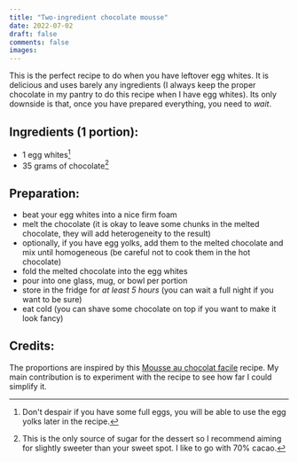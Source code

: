 ```yaml
---
title: "Two-ingredient chocolate mousse"
date: 2022-07-02
draft: false
comments: false
images:
---
```


This is the perfect recipe to do when you have leftover egg whites. It is delicious and uses barely any ingredients (I always keep the proper chocolate in my pantry to do this recipe when I have egg whites).
Its only downside is that, once you have prepared everything, you need to *wait*.

## Ingredients (1 portion):

* 1 egg whites[^1]
* 35 grams of chocolate[^2]

[^1]: Don't despair if you have some full eggs, you will be able to use the egg yolks later in the recipe.
[^2]: This is the only source of sugar for the dessert so I recommend aiming for slightly sweeter than your sweet spot. I like to go with 70% cacao.

## Preparation:

* beat your egg whites into a nice firm foam
* melt the chocolate (it is okay to leave some chunks in the melted chocolate, they will add heterogeneity to the result)
* optionally, if you have egg yolks, add them to the melted chocolate and mix until homogeneous (be careful not to cook them in the hot chocolate)
* fold the melted chocolate into the egg whites
* pour into one glass, mug, or bowl per portion
* store in the fridge for *at least 5 hours* (you can wait a full night if you want to be sure)
* eat cold (you can shave some chocolate on top if you want to make it look fancy)

## Credits:

The proportions are inspired by this [Mousse au chocolat facile](https://www.marmiton.org/recettes/recette_mousse-au-chocolat-facile_13585.aspx) recipe.
My main contribution is to experiment with the recipe to see how far I could simplify it.
